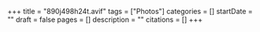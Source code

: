 +++
title = "890j498h24t.avif"
tags = ["Photos"]
categories = []
startDate = ""
draft = false
pages = []
description = ""
citations = []
+++
